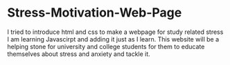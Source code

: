 # Stress-Motivation-Web-Page
I tried to introduce html and css to make a webpage for study related stress
I am learning Javascirpt and adding it just as I learn.
This website will be a helping stone for university and college students for them to educate themselves about stress and anxiety and tackle it.
